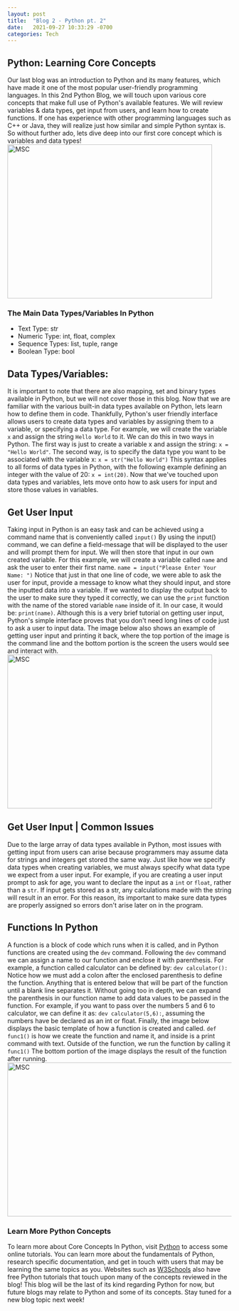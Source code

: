 ```yaml
---
layout: post
title:  "Blog 2 - Python pt. 2"
date:   2021-09-27 10:33:29 -0700
categories: Tech
---
```

## Python: Learning Core Concepts
Our last blog was an introduction to Python and its many features, which have made it one of the most popular user-friendly programming languages. In this 2nd Python Blog, we will touch upon various core concepts that make full use of Python's available features. We will review variables & data types, get input from users, and learn how to create functions. If one has experience with other programming languages such as C++ or Java, they will realize just how similar and simple Python syntax is. So without further ado, lets dive deep into our first core concept which is variables and data types!
<img src="https://ourcodeworld.com/public-media/articles/articleocw-5c65fbda1ea05.jpg" alt="MSC" width="460" height="345">

### The Main Data Types/Variables In Python
- Text Type: str
- Numeric Type: int, float, complex
- Sequence Types: list, tuple, range
- Boolean Type: bool

## Data Types/Variables:
It is important to note that there are also mapping, set and binary types available in Python, but we will not cover those in this blog. Now that we are familiar with the various built-in data types available on Python, lets learn how to define them in code. Thankfully, Python's user friendly interface allows users to create data types and variables by assigning them to a variable, or specifying a data type. For example, we will create the variable `x` and assign the string `Hello World` to it. We can do this in two ways in Python. The first way is just to create a variable x and assign the string: `x = "Hello World"`. The second way, is to specify the data type you want to be associated with the variable x: `x = str("Hello World")` This syntax applies to all forms of data types in Python, with the following example defining an integer with the value of 20: `x = int(20)`. Now that we've touched upon data types and variables, lets move onto how to ask users for input and store those values in variables.

## Get User Input 
Taking input in Python is an easy task and can be achieved using a command name that is conveniently called `input()` By using the input() command, we can define a field-message that will be displayed to the user and will prompt them for input. We will then store that input in our own created variable. For this example, we will create a variable called `name` and ask the user to enter their first name. `name = input("Please Enter Your Name: ")` Notice that just in that one line of code, we were able to ask the user for input, provide a message to know what they should input, and store the inputted data into a variable. If we wanted to display the output back to the user to make sure they typed it correctly, we can use the `print` function with the name of the stored variable `name` inside of it. In our case, it would be: `print(name)`. Although this is a very brief tutorial on getting user input, Python's simple interface proves that you don't need long lines of code just to ask a user to input data. The image below also shows an example of getting user input and printing it back, where the top portion of the image is the command line and the bottom portion is the screen the users would see and interact with.
<img src="https://www.askpython.com/wp-content/uploads/2019/07/python-user-input.png" alt="MSC" width="460" height="345">

## Get User Input | Common Issues
Due to the large array of data types available in Python, most issues with getting input from users can arise because programmers may assume data for strings and integers get stored the same way. Just like how we specify data types when creating variables, we must always specify what data type we expect from a user input. For example, if you are creating a user input prompt to ask for age, you want to declare the input as a `int` or `float`, rather than a `str`. If input gets stored as a str, any calculations made with the string will result in an error. For this reason, its important to make sure data types are properly assigned so errors don't arise later on in the program.

## Functions In Python
A function is a block of code which runs when it is called, and in Python functions are created using the `dev` command. Following the `dev` command we can assign a name to our function and enclose it with parenthesis. For example, a function called calculator can be defined by: `dev calculator():` Notice how we must add a colon after the enclosed parenthesis to define the function. Anything that is entered below that will be part of the function until a blank line separates it. Without going too in depth, we can expand the parenthesis in our function name to add data values to be passed in the function. For example, if you want to pass over the numbers 5 and 6 to calculator, we can define it as: `dev calculator(5,6):`, assuming the numbers have be declared as an int or float. Finally, the image below displays the basic template of how a function is created and called. `def func1()` is how we create the function and name it, and inside is a print command with text. Outside of the function, we run the function by calling it `func1()` The bottom portion of the image displays the result of the function after running.
<img src="https://cdn.guru99.com/images/Pythonnew/Python10.1.png" alt="MSC" width="600" height="345">

### Learn More Python Concepts
To learn more about Core Concepts In Python, visit [Python][python-io] to access some online tutorials. You can learn more about the fundamentals of Python, research specific documentation, and get in touch with users that may be learning the same topics as you. Websites such as [W3Schools][w3-io] also have free Python tutorials that touch upon many of the concepts reviewed in the blog! This blog will be the last of its kind regarding Python for now, but future blogs may relate to Python and some of its concepts. Stay tuned for a new blog topic next week!


[python-io]: https://www.python.org/
[w3-io]: https://www.w3schools.com/python/ 
